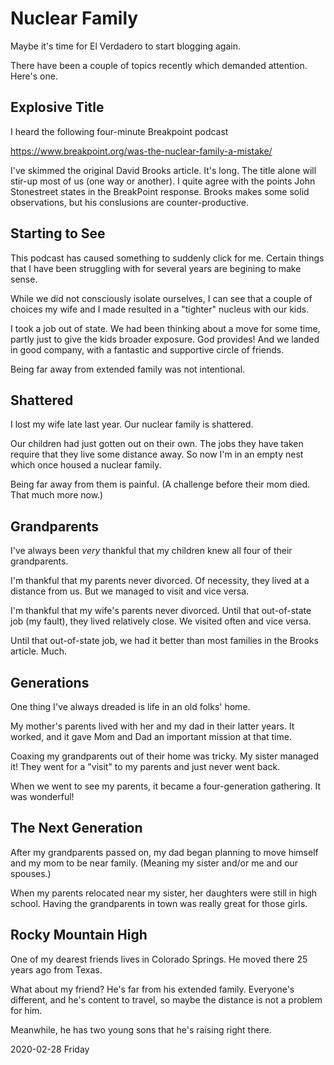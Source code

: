 # Nuclear Family

Maybe it's time for El Verdadero to start blogging again.

There have been a couple of topics recently which demanded attention.
Here's one.

## Explosive Title

I heard the following four-minute Breakpoint podcast

https://www.breakpoint.org/was-the-nuclear-family-a-mistake/

I've skimmed the original David Brooks article. It's long.
The title alone will stir-up most of us (one way or another).
I quite agree with the points John Stonestreet states in the
BreakPoint response. Brooks makes some solid observations,
but his conslusions are counter-productive.

## Starting to See

This podcast has caused something to suddenly click for me.
Certain things that I have been struggling with for several years
are begining to make sense.

While we did not consciously isolate ourselves, I can see that
a couple of choices my wife and I made resulted in a "tighter"
nucleus with our kids.

I took a job out of state. We had been thinking about a move
for some time, partly just to give the kids broader exposure.
God provides! And we landed in good company, with a fantastic
and supportive circle of friends.

Being far away from extended family was not intentional.

## Shattered

I lost my wife late last year. Our nuclear family is shattered.

Our children had just gotten out on their own.
The jobs they have taken require that they live some distance away.
So now I'm in an empty nest which once housed a nuclear family.

Being far away from them is painful.
(A challenge before their mom died. That much more now.)

## Grandparents

I've always been *very* thankful that my children knew
all four of their grandparents.

I'm thankful that my parents never divorced.
Of necessity, they lived at a distance from us.
But we managed to visit and vice versa.

I'm thankful that my wife's parents never divorced.
Until that out-of-state job (my fault), they lived relatively close.
We visited often and vice versa.

Until that out-of-state job, we had it better than most families
in the Brooks article. Much.

## Generations

One thing I've always dreaded is life in an old folks' home.

My mother's parents lived with her and my dad in their latter years.
It worked, and it gave Mom and Dad an important mission at that time.

Coaxing my grandparents out of their home was tricky.
My sister managed it! They went for a "visit" to my parents
and just never went back.

When we went to see my parents, it became a four-generation gathering.
It was wonderful!

## The Next Generation

After my grandparents passed on,
my dad began planning to move himself and my mom to be near family.
(Meaning my sister and/or me and our spouses.)

When my parents relocated near my sister, her daughters were still
in high school. Having the grandparents in town was really great
for those girls.

## Rocky Mountain High

One of my dearest friends lives in Colorado Springs.
He moved there 25 years ago from Texas.

What about my friend? He's far from his extended family.
Everyone's different, and he's content to travel, so maybe the distance
is not a problem for him.

Meanwhile, he has two young sons that he's raising right there.

2020-02-28 Friday


